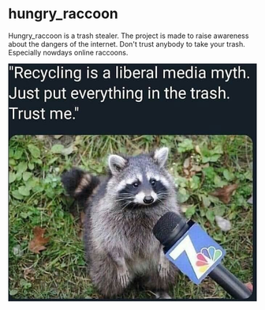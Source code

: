 # hungry_raccoon
Hungry_raccoon is a trash stealer. The project is made to raise awareness about the dangers of the internet. Don't trust anybody to take your trash. Especially nowdays online raccoons.

![Breaking News](raccoon_meme.png)
